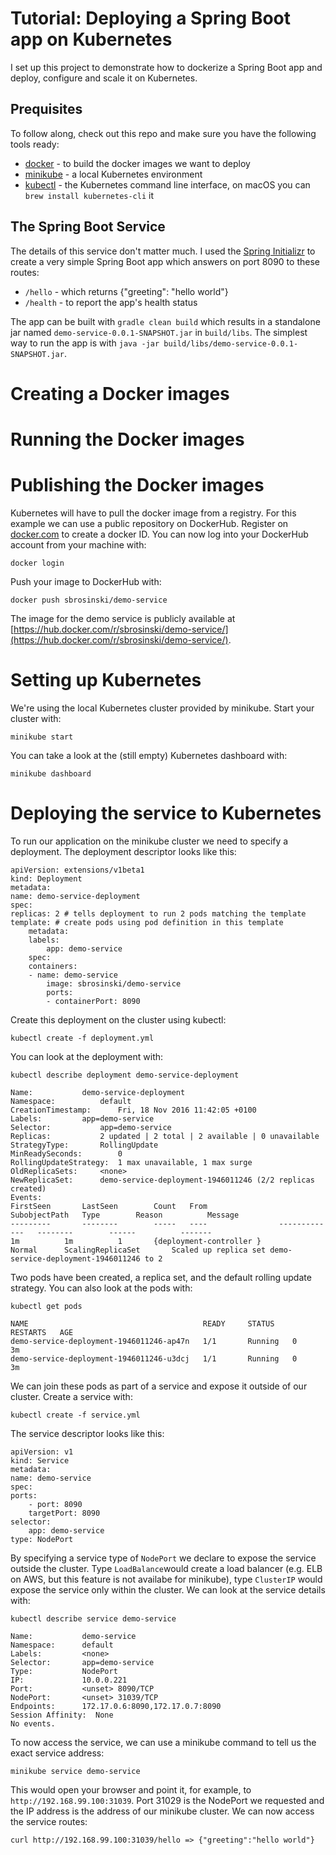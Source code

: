 # Tutorial: Deploying a Spring Boot app on Kubernetes

I set up this project to demonstrate how to dockerize a Spring Boot app and deploy, configure and scale it on Kubernetes.

## Prequisites

To follow along, check out this repo and make sure you have the following tools ready:

* [docker](https://www.docker.com/products/docker#/) - to build the docker images we want to deploy
* [minikube](https://github.com/kubernetes/minikube) - a local Kubernetes environment
* [kubectl](http://kubernetes.io/docs/user-guide/prereqs/) - the Kubernetes command line interface, on macOS you can `brew install kubernetes-cli` it

## The Spring Boot Service

The details of this service don't matter much. I used the [Spring Initializr](http://start.spring.io/) to create a very simple Spring Boot app which answers on port 8090 to these routes:

* `/hello` - which returns {"greeting": "hello world"}
* `/health` - to report the app's health status

The app can be built with `gradle clean build` which results in a standalone jar named `demo-service-0.0.1-SNAPSHOT.jar` in `build/libs`. The simplest way to run the app is with `java -jar build/libs/demo-service-0.0.1-SNAPSHOT.jar`.

# Creating a Docker images

# Running the Docker images

# Publishing the Docker images

Kubernetes will have to pull the docker image from a registry. For this example we can use a public repository on DockerHub. Register on [docker.com](http://docker.com) to create a docker ID.
You can now log into your DockerHub account from your machine with:

    docker login

Push your image to DockerHub with:    

    docker push sbrosinski/demo-service

The image for the demo service is publicly available at [https://hub.docker.com/r/sbrosinski/demo-service/](https://hub.docker.com/r/sbrosinski/demo-service/).     

# Setting up Kubernetes

We're using the local Kubernetes cluster provided by minikube. Start your cluster with:

    minikube start

You can take a look at the (still empty) Kubernetes dashboard with:

    minikube dashboard        

# Deploying the service to Kubernetes

To run our application on the minikube cluster we need to specify a deployment. The deployment descriptor looks like this:

    apiVersion: extensions/v1beta1
    kind: Deployment
    metadata:
    name: demo-service-deployment
    spec:
    replicas: 2 # tells deployment to run 2 pods matching the template
    template: # create pods using pod definition in this template
        metadata:
        labels:
            app: demo-service
        spec:
        containers:
        - name: demo-service
            image: sbrosinski/demo-service
            ports:
            - containerPort: 8090

Create this deployment on the cluster using kubectl:

    kubectl create -f deployment.yml 

You can look at the deployment with:

    kubectl describe deployment demo-service-deployment

    Name:  			demo-service-deployment
    Namespace:     		default
    CreationTimestamp:     	Fri, 18 Nov 2016 11:42:05 +0100
    Labels:			app=demo-service
    Selector:      		app=demo-service
    Replicas:      		2 updated | 2 total | 2 available | 0 unavailable
    StrategyType:  		RollingUpdate
    MinReadySeconds:       	0
    RollingUpdateStrategy: 	1 max unavailable, 1 max surge
    OldReplicaSets:		<none>
    NewReplicaSet: 		demo-service-deployment-1946011246 (2/2 replicas created)
    Events:
    FirstSeen    	LastSeen       	Count  	From   				SubobjectPath  	Type   		Reason 			Message
    ---------    	--------       	-----  	----   				-------------  	--------       	------ 			-------
    1m   		1m     		1      	{deployment-controller }       			Normal 		ScalingReplicaSet      	Scaled up replica set demo-service-deployment-1946011246 to 2

Two pods have been created, a replica set, and the default rolling update strategy. You can also look at the pods with:

    kubectl get pods

    NAME                                       READY     STATUS    RESTARTS   AGE
    demo-service-deployment-1946011246-ap47n   1/1       Running   0          3m
    demo-service-deployment-1946011246-u3dcj   1/1       Running   0          3m

We can join these pods as part of a service and expose it outside of our cluster. Create a service with:

    kubectl create -f service.yml

The service descriptor looks like this:

    apiVersion: v1
    kind: Service
    metadata:
    name: demo-service
    spec:
    ports:
        - port: 8090
        targetPort: 8090
    selector:
        app: demo-service
    type: NodePort

By specifying a service type of `NodePort` we declare to expose the service outside the cluster. Type `LoadBalance`would create a load balancer (e.g. ELB on AWS, but this feature is not availabe for minikube), type `ClusterIP` would expose the service only within the cluster.
We can look at the service details with:

    kubectl describe service demo-service

    Name:  			demo-service
    Namespace:     	default
    Labels:			<none>
    Selector:      	app=demo-service
    Type:  			NodePort
    IP:    			10.0.0.221
    Port:  			<unset>	8090/TCP
    NodePort:      	<unset>	31039/TCP
    Endpoints:     	172.17.0.6:8090,172.17.0.7:8090
    Session Affinity:  None
    No events.

To now access the service, we can use a minikube command to tell us the exact service address:

    minikube service demo-service

This would open your browser and point it, for example, to `http://192.168.99.100:31039`. Port 31029 is the NodePort we requested and the IP address is the address of our minikube cluster. We can now access the service routes:

    curl http://192.168.99.100:31039/hello => {"greeting":"hello world"}        